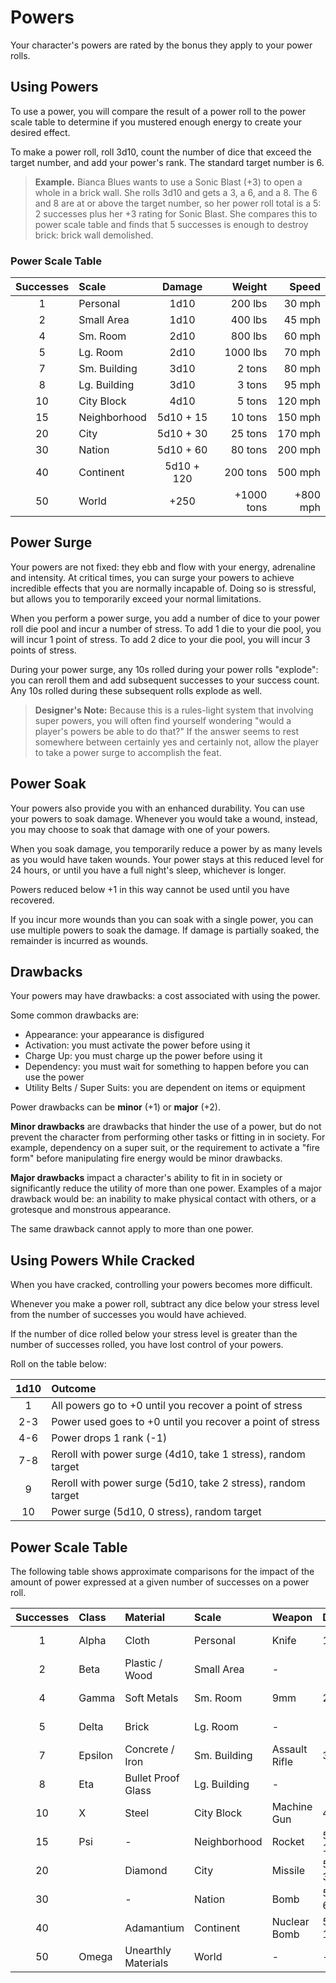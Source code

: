 # Powers

Your character's powers are rated by the bonus they apply to your power rolls.

## Using Powers 
To use a power, you will compare the result of a power roll to the power scale table to determine if you mustered enough energy to create your desired effect.

To make a power roll, roll 3d10, count the number of dice that exceed the target number, and add your power's rank. The standard target number is 6.

> **Example.** Bianca Blues wants to use a Sonic Blast (+3) to open a whole in a brick wall. She rolls 3d10 and gets a 3, a 6, and a 8. The 6 and 8 are at or above the target number, so her power roll total is a 5: 2 successes plus her +3 rating for Sonic Blast. She compares this to power scale table and finds that 5 successes is enough to destroy brick: brick wall demolished. 

### Power Scale Table

Successes|Scale|Damage|Weight|Speed|
| :-: | :- | :-: | -: | -: |
1|Personal|1d10|200 lbs|30 mph|
2|Small Area|1d10|400 lbs|45 mph|
4|Sm. Room|2d10|800 lbs|60 mph|
5|Lg. Room|2d10|1000 lbs|70 mph|
7|Sm. Building|3d10|2 tons|80 mph|
8|Lg. Building|3d10|3 tons|95 mph|
10|City Block|4d10|5 tons|120 mph|
15|Neighborhood|5d10 + 15|10 tons|150 mph|
20|City|5d10 + 30|25 tons|170 mph|
30|Nation|5d10 + 60|80 tons|200 mph|
40|Continent|5d10 + 120|200 tons|500 mph|
50|World| +250 | +1000 tons| +800 mph|

## Power Surge
Your powers are not fixed: they ebb and flow with your energy, adrenaline and intensity. At critical times, you can surge your powers to achieve incredible effects that you are normally incapable of. Doing so is stressful, but allows you to temporarily exceed your normal limitations.

When you perform a power surge, you add a number of dice to your power roll die pool and incur a number of stress. To add 1 die to your die pool, you will incur 1 point of stress. To add 2 dice to your die pool, you will incur 3 points of stress. 

During your power surge, any 10s rolled during your power rolls "explode": you can reroll them and add subsequent successes to your success count. Any 10s rolled during these subsequent rolls explode as well.

> **Designer's Note:** Because this is a rules-light system that involving super powers, you will often find yourself wondering "would a player's powers be able to do that?" If the answer seems to rest somewhere between certainly yes and certainly not, allow the player to take a power surge to accomplish the feat.

## Power Soak
Your powers also provide you with an enhanced durability. You can use your powers to soak damage. Whenever you would take a wound, instead, you may choose to soak that damage with one of your powers.

When you soak damage, you temporarily reduce a power by as many levels as you would have taken wounds. Your power stays at this reduced level for 24 hours, or until you have a full night's sleep, whichever is longer.

Powers reduced below +1 in this way cannot be used until you have recovered.

If you incur more wounds than you can soak with a single power, you can use multiple powers to soak the damage. If damage is partially soaked, the remainder is incurred as wounds.

## Drawbacks
Your powers may have drawbacks: a cost associated with using the power.

Some common drawbacks are:
- Appearance: your appearance is disfigured
- Activation: you must activate the power before using it
- Charge Up: you must charge up the power before using it
- Dependency: you must wait for something to happen before you can use the power
- Utility Belts / Super Suits: you are dependent on items or equipment

Power drawbacks can be **minor** (+1) or **major** (+2).

**Minor drawbacks** are drawbacks that hinder the use of a power, but do not prevent the character from performing other tasks or fitting in in society. For example, dependency on a super suit, or the requirement to activate a "fire form" before manipulating fire energy would be minor drawbacks.

**Major drawbacks** impact a character's ability to fit in in society or significantly reduce the utility of more than one power. Examples of a major drawback would be: an inability to make physical contact with others, or a grotesque and monstrous appearance.

The same drawback cannot apply to more than one power.

## Using Powers While Cracked
When you have cracked, controlling your powers becomes more difficult.

Whenever you make a power roll, subtract any dice below your stress level from the number of successes you would have achieved.

If the number of dice rolled below your stress level is greater than the number of successes rolled, you have lost control of your powers.

Roll on the table below:

| 1d10 | Outcome |
| :-: | :- |
| 1 | All powers go to +0 until you recover a point of stress
| 2-3 | Power used goes to +0 until you recover a point of stress | 
| 4-6 | Power drops 1 rank (-1)
| 7-8 | Reroll with power surge (4d10, take 1 stress), random target
| 9 | Reroll with power surge (5d10, take 2 stress), random target
| 10 | Power surge (5d10, 0 stress), random target


## Power Scale Table

The following table shows approximate comparisons for the impact of the amount of power expressed at a given number of successes on a power roll.

Successes|Class|Material|Scale|Weapon|Damage|Weight|Speed|
|:-: | :- | :- | :- | :- | :- | -: | -: |
1|Alpha|Cloth|Personal|Knife|1d10|200 lbs|30 mph|
2|Beta|Plastic / Wood|Small Area|-||400 lbs|45 mph|
4|Gamma|Soft Metals|Sm. Room|9mm|2d10|800 lbs|60 mph|
5|Delta|Brick|Lg. Room|-||1000 lbs|70 mph|
7|Epsilon|Concrete / Iron|Sm. Building|Assault Rifle|3d10|2 tons|80 mph|
8|Eta|Bullet Proof Glass|Lg. Building|-||3 tons|95 mph|
10|X|Steel|City Block|Machine Gun|4d10|5 tons|120 mph|
15|Psi|-|Neighborhood|Rocket|5d10 + 15|10 tons|150 mph|
20||Diamond|City|Missile |5d10 + 30|25 tons|170 mph|
30||-|Nation|Bomb|5d10 + 60|80 tons|200 mph|
40||Adamantium|Continent|Nuclear Bomb|5d10 + 120|200 tons|500 mph|
50|Omega|Unearthly Materials|World|-|-|1000 tons|800 mph|